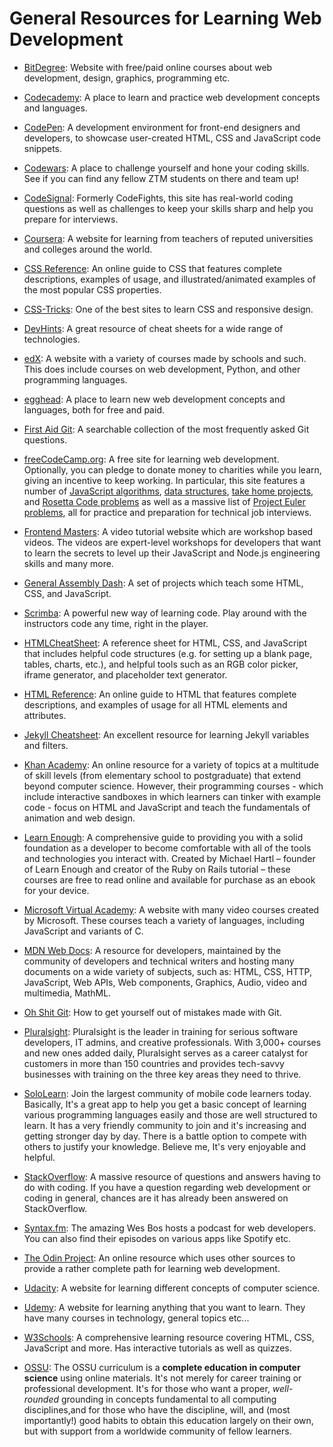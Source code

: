 # General Resources for Learning Web Development

* [BitDegree](https://www.bitdegree.org/): Website with free/paid online courses about web development, design, graphics, programming etc.

* [Codecademy](https://www.codecademy.com/catalog/subject/web-development): A place to learn and practice web development concepts and languages.

* [CodePen](https://www.codepen.io/): A development environment for front-end designers and developers, to showcase user-created HTML, CSS and JavaScript code snippets.

* [Codewars](https://www.codewars.com/): A place to challenge yourself and hone your coding skills. See if you can find any fellow ZTM students on there and team up!

* [CodeSignal](https://www.codesignal.com): Formerly CodeFights, this site has real-world coding questions as well as challenges to keep your skills sharp and help you prepare for interviews.

* [Coursera](https://www.coursera.com/): A website for learning from teachers of reputed universities and colleges around the world.

* [CSS Reference](https://cssreference.io/): An online guide to CSS that features complete descriptions, examples of usage, and illustrated/animated examples of the most popular CSS properties.

* [CSS-Tricks](https://css-tricks.com/): One of the best sites to learn CSS and responsive design.

* [DevHints](https://devhints.io/): A great resource of cheat sheets for a wide range of technologies.

* [edX](https://www.edx.org/): A website with a variety of courses made by schools and such. This does include courses on web development, Python, and other programming languages.

* [egghead](https://egghead.io): A place to learn new web development concepts and languages, both for free and paid.

* [First Aid Git](http://firstaidgit.io): A searchable collection of the most frequently asked Git questions.

* [freeCodeCamp.org](https://www.freecodecamp.org): A free site for learning web development. Optionally, you can pledge to donate money to charities while you learn, giving an incentive to keep working. In particular, this site features a number of [JavaScript algorithms](https://learn.freecodecamp.org/coding-interview-prep/algorithms), [data structures](https://learn.freecodecamp.org/coding-interview-prep/data-structures), [take home projects](https://learn.freecodecamp.org/coding-interview-prep/take-home-projects), and [Rosetta Code problems](https://learn.freecodecamp.org/coding-interview-prep/rosetta-code/) as well as a massive list of [Project Euler problems](https://learn.freecodecamp.org/coding-interview-prep/project-euler), all for practice and preparation for technical job interviews.

* [Frontend Masters](https://frontendmasters.com/): A video tutorial website which are workshop based videos. The videos are expert-level workshops for developers that want to learn the secrets to level up their JavaScript and Node.js engineering skills and many more.

* [General Assembly Dash](https://dash.generalassemb.ly/): A set of projects which teach some HTML, CSS, and JavaScript.

* [Scrimba](https://scrimba.com/): A powerful new way of learning code. Play around with the instructors code any time, right in the player.

* [HTMLCheatSheet](https://htmlcheatsheet.com/): A reference sheet for HTML, CSS, and JavaScript that includes helpful code structures (e.g. for setting up a blank page, tables, charts, etc.), and helpful tools such as an RGB color picker, iframe generator, and placeholder text generator.

* [HTML Reference](https://htmlreference.io/): An online guide to HTML that features complete descriptions, and examples of usage for all HTML elements and attributes.

* [Jekyll Cheatsheet](https://learn.cloudcannon.com/jekyll-cheat-sheet/): An excellent resource for learning Jekyll variables and filters.

* [Khan Academy](https://www.khanacademy.org/computing/computer-programming): An online resource for a variety of topics at a multitude of skill levels (from elementary school to postgraduate) that extend beyond computer science. However, their programming courses - which include interactive sandboxes in which learners can tinker with example code - focus on HTML and JavaScript and teach the fundamentals of animation and web design.

* [Learn Enough](https://www.learnenough.com/courses): A comprehensive guide to providing you with a solid foundation as a developer to become comfortable with all of the tools and technologies you interact with. Created by Michael Hartl – founder of Learn Enough and creator of the Ruby on Rails tutorial – these courses are free to read online and available for purchase as an ebook for your device.

* [Microsoft Virtual Academy](https://mva.microsoft.com/): A website with many video courses created by Microsoft. These courses teach a variety of languages, including JavaScript and variants of C.

* [MDN Web Docs](https://developer.mozilla.org/en-US/): A resource for developers, maintained by the community of developers and technical writers and hosting many documents on a wide variety of subjects, such as: HTML, CSS, HTTP, JavaScript, Web APIs, Web components, Graphics, Audio, video and multimedia, MathML.

* [Oh Shit Git](http://ohshitgit.com/): How to get yourself out of mistakes made with Git.

* [Pluralsight](https://www.pluralsight.com): Pluralsight is the leader in training for serious software developers, IT admins, and creative professionals. With 3,000+ courses and new ones added daily, Pluralsight serves as a career catalyst for customers in more than 150 countries and provides tech-savvy businesses with training on the three key areas they need to thrive.

* [SoloLearn](https://www.sololearn.com/): Join the largest community of mobile code learners today. Basically, It's a great app to help you get a basic concept of learning various programming languages easily and those are well structured to learn. It has a very friendly community to join and it's increasing and getting stronger day by day. There is a battle option to compete with others to justify your knowledge. Believe me, It's very enjoyable and helpful.

* [StackOverflow](https://stackoverflow.com/): A massive resource of questions and answers having to do with coding. If you have a question regarding web development or coding in general, chances are it has already been answered on StackOverflow.

* [Syntax.fm](https://syntax.fm/): The amazing Wes Bos hosts a podcast for web developers. You can also find their episodes on various apps like Spotify etc.

* [The Odin Project](https://www.theodinproject.com/): An online resource which uses other sources to provide a rather complete path for learning web development.
* [Udacity](https://www.udacity.com/): A website for learning different concepts of computer science.

* [Udemy](https://www.udemy.com/): A website for learning anything that you want to learn. They have many courses in technology, general topics etc...

* [W3Schools](https://www.w3schools.com): A comprehensive learning resource covering HTML, CSS, JavaScript and more. Has interactive tutorials as well as quizzes.

* [OSSU](https://github.com/ossu/computer-science): The OSSU curriculum is a **complete education in computer science** using online materials. It's not merely for career training or professional development. It's for those who want a proper, *well-rounded* grounding in concepts fundamental to all computing disciplines,and for those who have the discipline, will, and (most importantly!) good habits to obtain this education largely on their own, but with support from a worldwide community of fellow learners.
